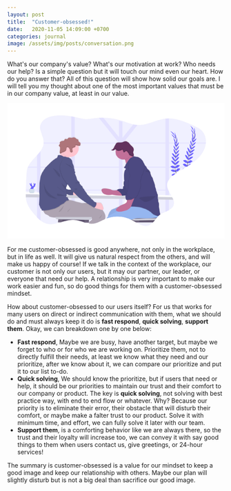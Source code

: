```yaml
---
layout: post
title:  "Customer-obsessed!"
date:   2020-11-05 14:09:00 +0700
categories: journal
image: /assets/img/posts/conversation.png
---
```


What's our company's value? What's our motivation at work? Who needs our help? Is a simple question but it will touch our mind even our heart. How do you answer that? All of this question will show how solid our goals are. I will tell you my thought about one of the most important values that must be in our company value, at least in our value.

<div class="img-center">
    <img src="/assets/img/posts/conversation.png" alt="Customer Obsessed" />
</div>

For me customer-obsessed is good anywhere, not only in the workplace, but in life as well. It will give us natural respect from the others, and will make us happy of course! If we talk in the context of the workplace, our customer is not only our users, but it may our partner, our leader, or everyone that need our help. A relationship is very important to make our work easier and fun, so do good things for them with a customer-obsessed mindset.

How about customer-obsessed to our users itself? For us that works for many users on direct or indirect communication with them, what we should do and must always keep it do is **fast respond**, **quick solving**, **support them**. Okay, we can breakdown one by one below:
- **Fast respond**, Maybe we are busy, have another target, but maybe we forget to who or for who we are working on. Prioritize them, not to directly fulfill their needs, at least we know what they need and our prioritize, after we know about it, we can compare our prioritize and put it to our list to-do.
- **Quick solving**, We should know the prioritize, but if users that need or help, it should be our priorities to maintain our trust and their comfort to our company or product. The key is **quick solving**, not solving with best practice way, with end to end flow or whatever. Why? Because our priority is to eliminate their error, their obstacle that will disturb their comfort, or maybe make a falter trust to our product. Solve it with minimum time, and effort, we can fully solve it later with our team.
- **Support them**, is a comforting behavior like we are always there, so the trust and their loyalty will increase too, we can convey it with say good things to them when users contact us, give greetings, or 24-hour services!

The summary is customer-obsessed is a value for our mindset to keep a good image and keep our relationship with others. Maybe our plan will slightly disturb but is not a big deal than sacrifice our good image.